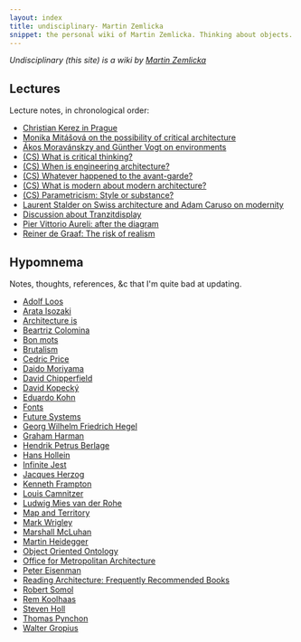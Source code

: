 ```yaml
---
layout: index
title: undisciplinary- Martin Zemlicka
snippet: the personal wiki of Martin Zemlicka. Thinking about objects.
---
```


_Undisciplinary (this site) is a wiki by [Martin
Zemlicka](http://www.zmlka.com)_

## Lectures

Lecture notes, in chronological order:

* [Christian Kerez in Prague](christian_kerez_prague)
* [Monika Mitášová on the possibility of critical architecture](mitasova_critical)
* [Ákos Moravánskzy and Günther Vogt on environments](moravansky_vogt)
* [(CS) What is critical thinking?](what_is_critical_thinking)
* [(CS) When is engineering architecture?](when_is_engineering_architecture)
* [(CS) Whatever happened to the avant-garde?](whatever_happened_avant-garde)
* [(CS) What is modern about modern architecture?](what_is_modern_modern_architecture)
* [(CS) Parametricism: Style or substance?](parametricism_style_substance)
* [Laurent Stalder on Swiss architecture and Adam Caruso on modernity](stalder_caruso)
* [Discussion about Tranzitdisplay](tranzitdisplay_discussion)
* [Pier Vittorio Aureli: after the diagram](aureli_diagram)
* [Reiner de Graaf: The risk of realism](reiner_de_graaf_risk_realism)

## Hypomnema

Notes, thoughts, references, &c that I'm quite bad at updating.

* [Adolf Loos](adolf_loos)
* [Arata Isozaki](arata_isozaki)
* [Architecture is](architecture_is)
* [Beartriz Colomina](beatriz_colomina)
* [Bon mots](bon_mots)
* [Brutalism](brutalism)
* [Cedric Price](cedric_price)
* [Daido Moriyama](daido_moriyama)
* [David Chipperfield](david_chipperfield)
* [David Kopecký](david_kopecky)
* [Eduardo Kohn](eduardo_kohn)
* [Fonts](fonts)
* [Future Systems](future_systems)
* [Georg Wilhelm Friedrich Hegel](hegel)
* [Graham Harman](graham_harman)
* [Hendrik Petrus Berlage](hendrik_petrus_berlage)
* [Hans Hollein](hans_hollein)
* [Infinite Jest](infinite_jest)
* [Jacques Herzog](jacques_herzog)
* [Kenneth Frampton](kenneth_frampton)
* [Louis Camnitzer](louis_camnitzer)
* [Ludwig Mies van der Rohe](mies_van_der_rohe)
* [Map and Territory](map_and_territory)
* [Mark Wrigley](mark_wrigley)
* [Marshall McLuhan](marshall_mcluhan)
* [Martin Heidegger](heidegger)
* [Object Oriented Ontology](ooo)
* [Office for Metropolitan Architecture](oma)
* [Peter Eisenman](peter_eisenman)
* [Reading Architecture: Frequently Recommended Books](read_architecture)
* [Robert Somol](robert_somol)
* [Rem Koolhaas](rem_koolhaas)
* [Steven Holl](steven_holl)
* [Thomas Pynchon](thomas_pynchon)
* [Walter Gropius](walter_gropius)


<!--

[privte](/_private/index)
[zmlka](/../)

-->
